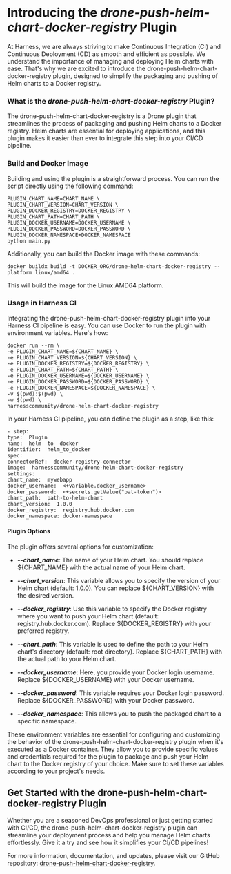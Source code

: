# Introducing the _drone-push-helm-chart-docker-registry_ Plugin

At Harness, we are always striving to make Continuous Integration (CI) and Continuous Deployment (CD) as smooth and efficient as possible. We understand the importance of managing and deploying Helm charts with ease. That's why we are excited to introduce the drone-push-helm-chart-docker-registry plugin, designed to simplify the packaging and pushing of Helm charts to a Docker registry.

### What is the _drone-push-helm-chart-docker-registry_ Plugin?

The drone-push-helm-chart-docker-registry is a Drone plugin that streamlines the process of packaging and pushing Helm charts to a Docker registry. Helm charts are essential for deploying applications, and this plugin makes it easier than ever to integrate this step into your CI/CD pipeline.

### Build and Docker Image

Building and using the plugin is a straightforward process. You can run the script directly using the following command:

    PLUGIN_CHART_NAME=CHART_NAME \
    PLUGIN_CHART_VERSION=CHART_VERSION \
    PLUGIN_DOCKER_REGISTRY=DOCKER_REGISTRY \
    PLUGIN_CHART_PATH=CHART_PATH \
    PLUGIN_DOCKER_USERNAME=DOCKER_USERNAME \
    PLUGIN_DOCKER_PASSWORD=DOCKER_PASSWORD \
    PLUGIN_DOCKER_NAMESPACE+DOCKER_NAMESPACE
    python main.py

Additionally, you can build the Docker image with these commands:

    docker buildx build -t DOCKER_ORG/drone-helm-chart-docker-registry --platform linux/amd64 .

This will build the image for the Linux AMD64 platform.

### Usage in Harness CI

Integrating the drone-push-helm-chart-docker-registry plugin into your Harness CI pipeline is easy. You can use Docker to run the plugin with environment variables. Here's how:

    docker run --rm \
    -e PLUGIN_CHART_NAME=${CHART_NAME} \
    -e PLUGIN_CHART_VERSION=${CHART_VERSION} \
    -e PLUGIN_DOCKER_REGISTRY=${DOCKER_REGISTRY} \
    -e PLUGIN_CHART_PATH=${CHART_PATH} \
    -e PLUGIN_DOCKER_USERNAME=${DOCKER_USERNAME} \
    -e PLUGIN_DOCKER_PASSWORD=${DOCKER_PASSWORD} \
    -e PLUGIN_DOCKER_NAMESPACE=${DOCKER_NAMESPACE} \
    -v $(pwd):$(pwd) \
    -w $(pwd) \
    harnesscommunity/drone-helm-chart-docker-registry

In your Harness CI pipeline, you can define the plugin as a step, like this:

    - step:
    type:  Plugin
    name:  helm  to  docker
    identifier:  helm_to_docker
    spec:
    connectorRef:  docker-registry-connector
    image:  harnesscommunity/drone-helm-chart-docker-registry
    settings:
    chart_name:  mywebapp
    docker_username:  <+variable.docker_username>
    docker_password:  <+secrets.getValue("pat-token")>
    chart_path:  path-to-helm-chart
    chart_version:  1.0.0
    docker_registry:  registry.hub.docker.com
    docker_namespace: docker-namespace

#### Plugin Options

The plugin offers several options for customization:

- **_-\-chart_name_**: The name of your Helm chart. You should replace ${CHART_NAME} with the actual name of your Helm chart.

- **_-\-chart_version_**: This variable allows you to specify the version of your Helm chart (default: 1.0.0). You can replace ${CHART_VERSION} with the desired version.

- **_-\-docker_registry_**: Use this variable to specify the Docker registry where you want to push your Helm chart (default: registry.hub.docker.com). Replace ${DOCKER_REGISTRY} with your preferred registry.

- **_-\-chart_path_**: This variable is used to define the path to your Helm chart's directory (default: root directory). Replace ${CHART_PATH} with the actual path to your Helm chart.

- **_-\-docker_username_**: Here, you provide your Docker login username. Replace ${DOCKER_USERNAME} with your Docker username.

- **_-\-docker_password_**: This variable requires your Docker login password. Replace ${DOCKER_PASSWORD} with your Docker password.

- **_-\-docker_namespace_**: This allows you to push the packaged chart to a specific namespace.

These environment variables are essential for configuring and customizing the behavior of the drone-push-helm-chart-docker-registry plugin when it's executed as a Docker container. They allow you to provide specific values and credentials required for the plugin to package and push your Helm chart to the Docker registry of your choice. Make sure to set these variables according to your project's needs.

## Get Started with the drone-push-helm-chart-docker-registry Plugin

Whether you are a seasoned DevOps professional or just getting started with CI/CD, the drone-push-helm-chart-docker-registry plugin can streamline your deployment process and help you manage Helm charts effortlessly. Give it a try and see how it simplifies your CI/CD pipelines!

For more information, documentation, and updates, please visit our GitHub repository: [drone-push-helm-chart-docker-registry](https://github.com/harnesscommunity/drone-push-helm-chart-docker-registry).

